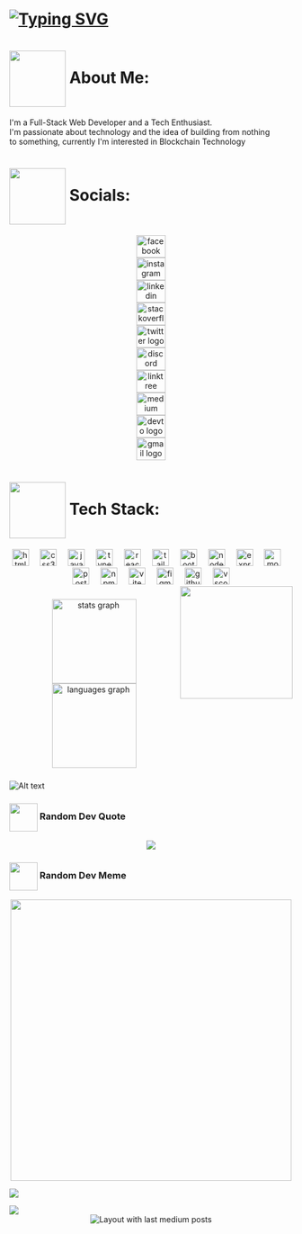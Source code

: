 



# [![Typing SVG](https://readme-typing-svg.herokuapp.com?font=Fira+Code&weight=800&duration=1000&pause=1000&color=F78C8C&random=false&width=435&lines=I'm+Brent+King+Valino;I'm+a+Full-Stack+Web+Developer;A+Tech+Enthusiast)](https://git.io/typing-svg)


# <img src="https://media.giphy.com/media/eYiTd4Ip9D1SdS3esc/giphy.gif" align="center" width="100"/> About Me:
I'm a Full-Stack Web Developer and a Tech Enthusiast.<br>I'm passionate about technology and the idea of building from nothing<br>to something, currently I'm interested in Blockchain Technology


# <img src="https://media.giphy.com/media/tbPw5VZlwzXBGkP0JN/giphy.gif" width="100" align="center"/> Socials:
<div align='center' display='flex'>
    <div>
  <a href="https://www.facebook.com/kngval21/" target="_blank">
    <img src="https://raw.githubusercontent.com/maurodesouza/profile-readme-generator/master/src/assets/icons/social/facebook/default.svg" width="52" height="40" alt="facebook logo"  />
  </a>
    </div>

  <div>
  <a href="https://www.instagram.com/kngval.dev/" target="_blank">
    <img src="https://raw.githubusercontent.com/maurodesouza/profile-readme-generator/master/src/assets/icons/social/instagram/default.svg" width="52" height="40" alt="instagram logo"  />
  </a>
  </div>
  
  <div>
  <a href="https://www.linkedin.com/in/brent-king-valino-0400aa288/" target="_blank">
    <img src="https://raw.githubusercontent.com/maurodesouza/profile-readme-generator/master/src/assets/icons/social/linkedin/default.svg" width="52" height="40" alt="linkedin logo"  />
  </a>
  </div>

  <div>
  <a href="https://stackoverflow.com/users/23075881/brent-v" target="_blank">
    <img src="https://raw.githubusercontent.com/maurodesouza/profile-readme-generator/master/src/assets/icons/social/stackoverflow/default.svg" width="52" height="40" alt="stackoverflow logo"  />
  </a>
  </div>

  <div>
  <a href="https://twitter.com/kngval_" target="_blank">
    <img src="https://raw.githubusercontent.com/maurodesouza/profile-readme-generator/master/src/assets/icons/social/twitter/default.svg" width="52" height="40" alt="twitter logo"  />
  </a>
  </div>

  <div>
  <a href="kngval" target="_blank">
    <img src="https://raw.githubusercontent.com/maurodesouza/profile-readme-generator/master/src/assets/icons/social/discord/default.svg" width="52" height="40" alt="discord logo"  />
  </a>
  </div>

  <div>
  <a href="https://linktr.ee/kngval?fbclid=IwAR1OUOwm5dzhH8uzgX4FSLkmHMeRaYH49wID4aWwIwUCABOpYXULYIsD1-c" target="_blank">
    <img src="https://raw.githubusercontent.com/maurodesouza/profile-readme-generator/master/src/assets/icons/social/linktree/default.svg" width="52" height="40" alt="linktree logo"  />
  </a>
  </div>

  <div>
  <a href="https://medium.com/@kngval" target="_blank">
    <img src="https://raw.githubusercontent.com/maurodesouza/profile-readme-generator/master/src/assets/icons/social/medium/default.svg" width="52" height="40" alt="medium logo"  />
  </a>
  </div>

  <div>
  <a href="https://dev.to/kngval" target="_blank">
    <img src="https://raw.githubusercontent.com/maurodesouza/profile-readme-generator/master/src/assets/icons/social/devto/default.svg" width="52" height="40" alt="devto logo"  />
  </a>
  </div>

  <div>
  <a href="brentvalino61@gmail.com" target="_blank">
    <img src="https://raw.githubusercontent.com/maurodesouza/profile-readme-generator/master/src/assets/icons/social/gmail/default.svg" width="52" height="40" alt="gmail logo"  />
  </a>
  </div>

  
</div>

# <img src="https://media.giphy.com/media/cmCEsJZHYBPels360q/giphy.gif" width="100" align="center"/> Tech Stack:
<div align="center">
  <img src="https://cdn.jsdelivr.net/gh/devicons/devicon/icons/html5/html5-original.svg" height="30" alt="html5 logo"  />
  <img width="12" />
  <img src="https://cdn.jsdelivr.net/gh/devicons/devicon/icons/css3/css3-original.svg" height="30" alt="css3 logo"  />
  <img width="12" />
  <img src="https://cdn.jsdelivr.net/gh/devicons/devicon/icons/javascript/javascript-original.svg" height="30" alt="javascript logo"  />
  <img width="12" />
  <img src="https://cdn.jsdelivr.net/gh/devicons/devicon/icons/typescript/typescript-original.svg" height="30" alt="typescript logo"  />
  <img width="12" />
  <img src="https://cdn.jsdelivr.net/gh/devicons/devicon/icons/react/react-original.svg" height="30" alt="react logo"  />
  <img width="12" />
  <img src="https://cdn.simpleicons.org/tailwindcss/06B6D4" height="30" alt="tailwindcss logo"  />
  <img width="12" />
  <img src="https://skillicons.dev/icons?i=bootstrap" height="30" alt="bootstrap logo"  />
  <img width="12" />
  <img src="https://cdn.jsdelivr.net/gh/devicons/devicon/icons/nodejs/nodejs-original.svg" height="30" alt="nodejs logo"  />
  <img width="12" />
  <img src="https://skillicons.dev/icons?i=express" height="30" alt="express logo"  />
  <img width="12" />
  <img src="https://skillicons.dev/icons?i=mongodb" height="30" alt="mongodb logo"  />
  <img width="12" />
  <img src="https://cdn.simpleicons.org/postman/FF6C37" height="30" alt="postman logo"  />
  <img width="12" />
  <img src="https://cdn.simpleicons.org/npm/CB3837" height="30" alt="npm logo"  />
  <img width="12" />
  <img src="https://skillicons.dev/icons?i=vite" height="30" alt="vite logo"  />
  <img width="12" />
  <img src="https://skillicons.dev/icons?i=figma" height="30" alt="figma logo"  />
  <img width="12" />
  <img src="https://skillicons.dev/icons?i=github" height="30" alt="github logo"  />
  <img width="12" />
  <img src="https://cdn.jsdelivr.net/gh/devicons/devicon/icons/vscode/vscode-original.svg" height="30" alt="vscode logo"  />
</div>
<img align="right" height="200" src="https://media.giphy.com/media/VbnUQpnihPSIgIXuZv/giphy.gif"  />


  ###
<div align="center">
  <img src="https://github-readme-stats.vercel.app/api?username=kngval&hide_title=false&hide_rank=false&show_icons=true&include_all_commits=true&count_private=true&disable_animations=false&theme=dracula&locale=en&hide_border=false&order=1" height="150" alt="stats graph"  />
  <img src="https://github-readme-stats.vercel.app/api/top-langs?username=kngval&locale=en&hide_title=false&layout=compact&card_width=320&langs_count=5&theme=dracula&hide_border=false&order=2" height="150" alt="languages graph"  />
</div>

  
 
 ###

![Alt text](https://spotify-recently-played-readme.vercel.app/api?user=mjobl4khvd5w3n7xxmfwodmdm&width=1000)



### <img src="https://media.giphy.com/media/Sg3d0o2dsKzPOGo7VE/giphy.gif" align="center" width="50"/> Random Dev Quote
<div align="center">
  <img src="https://quotes-github-readme.vercel.app/api?type=horizontal&theme=radicalalign=center" />
</div>

### <img src="https://media.giphy.com/media/BXjqytvu9bKzCUHdzz/giphy.gif" width="50" align="center"/> Random Dev Meme

<div align="center">
<img src='https://randommeme-five.vercel.app/' style="height: 500px;" />
</div>

[![](https://visitcount.itsvg.in/api?id=kngval&icon=0&color=0)](https://visitcount.itsvg.in)

<img src="https://media.giphy.com/media/VbnUQpnihPSIgIXuZv/giphy.gif" />


<div align="center">
  <img src="https://github-read-medium-git-main.pahlevikun.vercel.app/latest?limit=4&username=@kngval&theme=radical" alt="Layout with last medium posts"  />
</div>



